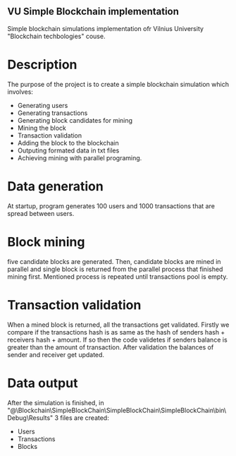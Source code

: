 ## VU Simple Blockchain implementation
Simple blockchain simulations implementation ofr Vilnius University "Blockchain techbologies" couse.

# Description
The purpose of the project is to create a simple blockchain simulation which involves:
- Generating users
- Generating transactions
- Generating block candidates for mining
- Mining the block
- Transaction validation
- Adding the block to the blockchain
- Outputing formated data in txt files
- Achieving mining with parallel programing.

# Data generation
At startup, program generates 100 users and 1000 transactions that are spread between users.

# Block mining
five candidate blocks are generated. Then, candidate blocks are mined in parallel and single block is returned from the parallel process that finished mining first. Mentioned process is repeated until transactions pool is empty.

# Transaction validation 
When a mined block is returned, all the transactions get validated. Firstly we compare if the transactions hash is as same as the hash of senders hash + receivers hash + amount. If so then the code validetes if senders balance is greater than the amount of transaction. After validation the balances of sender and receiver get updated. 

# Data output
After the simulation is finished, in "@\Blockchain\SimpleBlockChain\SimpleBlockChain\SimpleBlockChain\bin\Debug\Results" 3 files are created:
- Users
- Transactions
- Blocks
